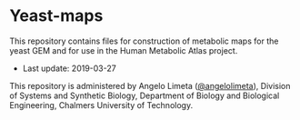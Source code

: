 # Yeast-maps
This repository contains files for construction of metabolic maps for the yeast GEM and for use in the Human Metabolic Atlas project.

* Last update: 2019-03-27

This repository is administered by Angelo Limeta ([@angelolimeta](https://github.com/angelolimeta)), Division of Systems and Synthetic Biology, Department of Biology and Biological Engineering, Chalmers University of Technology.
